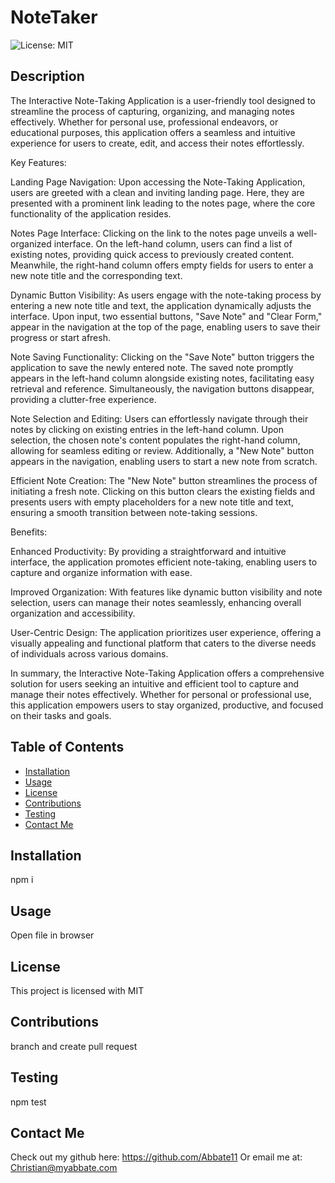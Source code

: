 # NoteTaker
  
  ![License: MIT](https://img.shields.io/badge/License-MIT-yellow.svg)
  
  ## Description

  The Interactive Note-Taking Application is a user-friendly tool designed to streamline the process of capturing, organizing, and managing notes effectively. Whether for personal use, professional endeavors, or educational purposes, this application offers a seamless and intuitive experience for users to create, edit, and access their notes effortlessly.

  Key Features:

  Landing Page Navigation: Upon accessing the Note-Taking Application, users are greeted with a clean and inviting landing page. Here, they are presented with a prominent link leading to the notes page, where the core functionality of the application resides.

  Notes Page Interface: Clicking on the link to the notes page unveils a well-organized interface. On the left-hand column, users can find a list of existing notes, providing quick access to previously created content. Meanwhile, the right-hand column offers empty fields for users to enter a new note title and the corresponding text.

  Dynamic Button Visibility: As users engage with the note-taking process by entering a new note title and text, the application dynamically adjusts the interface. Upon input, two essential buttons, "Save Note" and "Clear Form," appear in the navigation at the top of the page, enabling users to save their progress or start afresh.

  Note Saving Functionality: Clicking on the "Save Note" button triggers the application to save the newly entered note. The saved note promptly appears in the left-hand column alongside existing notes, facilitating easy retrieval and reference. Simultaneously, the navigation buttons disappear, providing a clutter-free experience.

  Note Selection and Editing: Users can effortlessly navigate through their notes by clicking on existing entries in the left-hand column. Upon selection, the chosen note's content populates the right-hand column, allowing for seamless editing or review. Additionally, a "New Note" button appears in the navigation, enabling users to start a new note from scratch.

  Efficient Note Creation: The "New Note" button streamlines the process of initiating a fresh note. Clicking on this button clears the existing fields and presents users with empty placeholders for a new note title and text, ensuring a smooth transition between note-taking sessions.

  Benefits:

  Enhanced Productivity: By providing a straightforward and intuitive interface, the application promotes efficient note-taking, enabling users to capture and organize information with ease.

  Improved Organization: With features like dynamic button visibility and note selection, users can manage their notes seamlessly, enhancing overall organization and accessibility.

  User-Centric Design: The application prioritizes user experience, offering a visually appealing and functional platform that caters to the diverse needs of individuals across various domains.

  In summary, the Interactive Note-Taking Application offers a comprehensive solution for users seeking an intuitive and efficient tool to capture and manage their notes effectively. Whether for personal or professional use, this application empowers users to stay organized, productive, and focused on their tasks and goals.
  
  ## Table of Contents
  * [Installation](#installation)
  * [Usage](#usage)
  * [License](#license)
  * [Contributions](#contributions)
  * [Testing](#testing)
  * [Contact Me](#contact-me)
  

  ## Installation

  npm i 

  ## Usage

  Open file in browser

  
  ## License 
  This project is licensed with MIT

  ## Contributions

  branch and create pull request

  ## Testing

  npm test

  ## Contact Me

  Check out my github here: https://github.com/Abbate11 Or email me at: Christian@myabbate.com

  